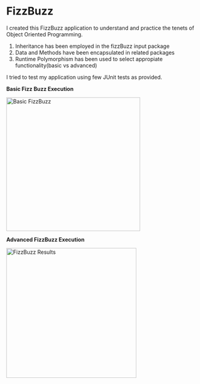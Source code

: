 # FizzBuzz
I created this FizzBuzz application to understand and practice the tenets of Object Oriented Programming.


1. Inheritance has been employed in the fizzBuzz input package
2. Data and Methods have been encapsulated in related packages
3. Runtime Polymorphism has been used to select appropiate functionality(basic vs advanced)

I tried to test my application using few JUnit tests as provided.

**Basic Fizz Buzz Execution**

<img width="353" alt="Basic FizzBuzz" src="https://user-images.githubusercontent.com/35849976/54469999-ae6f1180-476e-11e9-8e4d-f17a653f1c0f.PNG">

**Advanced FizzBuzz Execution**

<p align = "left">
                <img width="343" alt="FizzBuzz Results" src="https://user-images.githubusercontent.com/35849976/54469830-b7aaaf00-476b-11e9-86c6-96e978cfe758.PNG">
</p>
